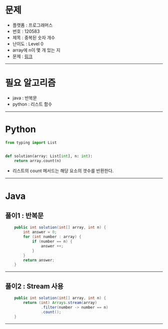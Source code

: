 # 문제
- 플랫폼 : 프로그래머스
- 번호 : 120583
- 제목 : 중복된 숫자 개수
- 난이도 : Level 0
- array에 n이 몇 개 있는 지
- 문제 : [링크](https://school.programmers.co.kr/learn/courses/30/lessons/120583)

---

# 필요 알고리즘
- java : 반복문
- python : 리스트 함수

---

# Python
```python
from typing import List


def solution(array: List[int], n: int):
    return array.count(n)

```
- 리스트의 count 메서드는 해당 요소의 갯수를 반환한다.

---

# Java
## 풀이1 : 반복문
```java
    public int solution(int[] array, int n) {
        int answer = 0;
        for (int number : array) {
            if (number == n) {
                answer ++;
            }
        }
        return answer;
    }
```

---

## 풀이2 : Stream 사용
```java
    public int solution(int[] array, int n) {
        return (int) Arrays.stream(array)
                .filter(number -> number == n)
                .count();
    }
```

---
